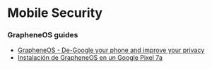 # Mobile Security

### GrapheneOS guides

- [GrapheneOS - De-Google your phone and improve your privacy](https://bitcoiner.guide/grapheneos/)
- [Instalación de GrapheneOS en un Google Pixel 7a](https://www.manelrodero.com/blog/instalacion-de-grapheneos-en-un-google-pixel-7a)
